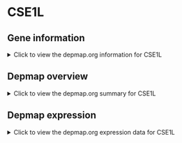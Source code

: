 <h1>CSE1L</h1>

<h2>Gene information</h2>
<details>
  <summary>Click to view the depmap.org information for CSE1L</summary>
  <iframe src="https://depmap.org/portal/gene/CSE1L?tab=about" style="border:none;width:100%;height:800px"></iframe>
</details>

<h2>Depmap overview</h2>
<details>
  <summary>Click to view the depmap.org summary for CSE1L</summary>
  <iframe src="https://depmap.org/portal/gene/CSE1L?tab=overview" style="border:none;width:100%;height:800px"></iframe>
</details>

<h2>Depmap expression</h2>
<details>
  <summary>Click to view the depmap.org expression data for CSE1L</summary>
  <iframe src="https://depmap.org/portal/gene/CSE1L?tab=characterization" style="border:none;width:100%;height:800px"></iframe>
</details>


<!--
<h2>Reactome Pathway diagram</h2>
PNAME
-->


